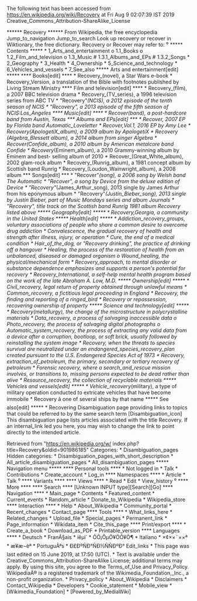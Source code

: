 The following text has been accessed from https://en.wikipedia.org/wiki/Recovery at Fri Aug 9 02:07:39 IST 2019
Creative_Commons_Attribution-ShareAlike_License




















****** Recovery ******
From Wikipedia, the free encyclopedia
Jump_to_navigation Jump_to_search
 Look up recovery or recover in Wiktionary, the free dictionary.
Recovery or Recover may refer to:
⁰
***** Contents *****
    * 1_Arts_and_entertainment
          o 1.1_Books
          o 1.2_Film_and_television
          o 1.3_Music
                # 1.3.1_Albums_and_EPs
                # 1.3.2_Songs
    * 2_Geography
    * 3_Health
    * 4_Ownership
    * 5_Science_and_technology
    * 6_Vehicles_and_vessels
    * 7_See_also
***** Arts and entertainment[edit] *****
**** Books[edit] ****
    * Recovery_(novel), a Star Wars e-book
    * Recovery_Version, a translation of the Bible with footnotes published by
      Living Stream Ministry
**** Film and television[edit] ****
    * Recovery_(film), a 2007 BBC television drama
    * Recovery_(TV_series), a 1996 television series from ABC TV
    * "Recovery"_(NCIS), a 2012 episode of the tenth season of NCIS
    * "Recovery", a 2013 episode of the fifth season of NCIS:_Los_Angeles
**** Music[edit] ****
    * Recover_(band), a post-hardcore band from Austin, Texas
*** Albums and EPs[edit] ***
    * Recover, 2007 EP by Florida band Automatic_Loveletter
    * Recover,_Vol._1, 2016 EP by Amy Lee
    * Recovery_(ApologetiX_album), a 2009 album by ApologetiX
    * Recovery (Algebra_Blessett album), a 2014 album from singer Algebra
    * Recover_(Confide_album), a 2010 album by American metalcore band Confide
    * Recovery_(Eminem_album), a 2010 Grammy-winning album by Eminem and best-
      selling album of 2010
    * Recover_(Great_White_album), 2002 glam-rock album
    * Recovery_(Runrig_album), a 1981 concept album by Scottish band Runrig
    * Recovery_(Loudon_Wainwright_album), a 2008 album
*** Songs[edit] ***
    * "Recover"_(song), a 2006 song by Welsh band The Automatic
    * "Recover", a song by Device from the deluxe edition of Device
    * "Recovery"_(James_Arthur_song), 2013 single by James Arthur from his
      eponymous album
    * "Recovery"_(Justin_Bieber_song), 2013 single by Justin Bieber, part of
      Music Mondays series and album Journals
    * "Recovery", title track on the Scottish band Runrig 1981 album Recovery
      listed above
***** Geography[edit] *****
    * Recovery,_Georgia, a community in the United States
***** Health[edit] *****
    * Addiction_recovery_groups, voluntary associations of people who share a
      common desire to overcome drug addiction
    * Convalescence, the gradual recovery of health and strength after illness,
      injury, or operation
    * Cure, the end of a medical condition
    * Hair_of_the_dog, or "Recovery drinking", the practice of drinking off a
      hangover
    * Healing, the process of the restoration of health from an unbalanced,
      diseased or damaged organism
          o Wound_healing, the physical/mechanical form
    * Recovery_approach, to mental disorder or substance dependence emphasizes
      and supports a person's potential for recovery
    * Recovery_International, a self-help mental health program based on the
      work of the late Abraham A. Low, M.D.
***** Ownership[edit] *****
    * Civil_recovery, legal return of property obtained through unlawful means
    * Common_recovery, a fictitious legal proceeding in England
    * Recovery, the finding and reporting of a ringed_bird
    * Recovery or repossession, recovering ownership of property
***** Science and technology[edit] *****
    * Recovery_(metallurgy), the change of the microstructure in
      polycrystalline materials
    * Data_recovery, a process of salvaging inaccessible data
          o Photo_recovery, the process of salvaging digital photographs
          o Automatic_system_recovery, the process of extracting any valid data
            from a device after a corruption, bootloop, or soft brick, usually
            followed by reinstalling the system image
    * Recovery, when the threats to species survival are neutralized under an
      endangered_species_recovery_plan created pursuant to the U.S. Endangered
      Species Act of 1973
    * Recovery, extraction_of_petroleum, the primary, secondary or tertiary
      recovery of petroleum
    * Forensic recovery, where a search_and_rescue mission involves, or
      transitions to, missing persons expected to be dead rather than alive
    * Resource_recovery, the collection of recyclable materials
***** Vehicles and vessels[edit] *****
    * Vehicle_recovery_(military), a type of military operation conducted to
      extricate vehicles that have become immobile
    * Recovery â one of several ships by that name
***** See also[edit] *****
    * Recovering
                      Disambiguation page providing links to topics that could
                      be referred to by the same search term
[Disambiguation_icon] This disambiguation page lists articles associated with
                      the title Recovery.
                      If an internal_link led you here, you may wish to change
                      the link to point directly to the intended article.

Retrieved from "https://en.wikipedia.org/w/
index.php?title=Recovery&oldid=901986185"
Categories:
    * Disambiguation_pages
Hidden categories:
    * Disambiguation_pages_with_short_description
    * All_article_disambiguation_pages
    * All_disambiguation_pages
***** Navigation menu *****
**** Personal tools ****
    * Not logged in
    * Talk
    * Contributions
    * Create_account
    * Log_in
**** Namespaces ****
    * Article
    * Talk
⁰
**** Variants ****
**** Views ****
    * Read
    * Edit
    * View_history
⁰
**** More ****
**** Search ****
[Unknown INPUT type][Search][Go]
**** Navigation ****
    * Main_page
    * Contents
    * Featured_content
    * Current_events
    * Random_article
    * Donate_to_Wikipedia
    * Wikipedia_store
**** Interaction ****
    * Help
    * About_Wikipedia
    * Community_portal
    * Recent_changes
    * Contact_page
**** Tools ****
    * What_links_here
    * Related_changes
    * Upload_file
    * Special_pages
    * Permanent_link
    * Page_information
    * Wikidata_item
    * Cite_this_page
**** Print/export ****
    * Create_a_book
    * Download_as_PDF
    * Printable_version
**** Languages ****
    * Deutsch
    * FranÃ§ais
    * íêµ­ì´
    * ÕÕ¡ÕµÕ¥ÖÕ¥Õ¶
    * Italiano
    * ×¢××¨××ª
    * æ¥æ¬èª
    * PortuguÃªs
    * Ð£ÐºÑÐ°ÑÐ½ÑÑÐºÐ°
Edit_links
    * This page was last edited on 15 June 2019, at 17:50 (UTC).
    * Text is available under the Creative_Commons_Attribution-ShareAlike
      License; additional terms may apply. By using this site, you agree to the
      Terms_of_Use and Privacy_Policy. WikipediaÂ® is a registered trademark of
      the Wikimedia_Foundation,_Inc., a non-profit organization.
    * Privacy_policy
    * About_Wikipedia
    * Disclaimers
    * Contact_Wikipedia
    * Developers
    * Cookie_statement
    * Mobile_view
    * [Wikimedia_Foundation]
    * [Powered_by_MediaWiki]
